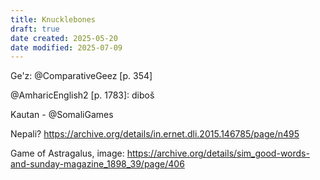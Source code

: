 ```yaml
---
title: Knucklebones
draft: true
date created: 2025-05-20
date modified: 2025-07-09
---
```


Ge'z: @ComparativeGeez [p. 354]

@AmharicEnglish2 [p. 1783]: diboš

Kautan - @SomaliGames

Nepali? https://archive.org/details/in.ernet.dli.2015.146785/page/n495

Game of Astragalus, image: https://archive.org/details/sim_good-words-and-sunday-magazine_1898_39/page/406